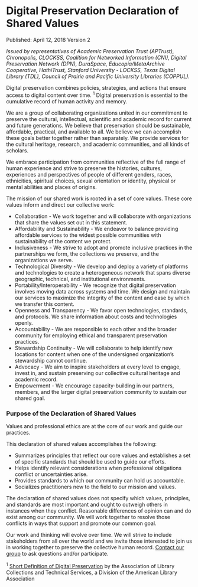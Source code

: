 # Digital Preservation Declaration of Shared Values

Published: April 12, 2018
Version 2

*Issued by representatives of Academic Preservation Trust (APTrust), Chronopolis, CLOCKSS, Coalition for Networked Information (CNI), Digital Preservation Network (DPN), DuraSpace, Educopia/MetaArchive Cooperative, HathiTrust, Stanford University - LOCKSS, Texas Digital Library (TDL), Council of Prairie and Pacific University Libraries (COPPUL).*

Digital preservation combines policies, strategies, and actions that ensure access to digital content over time. <sup>1</sup> Digital preservation is essential to the cumulative record of human activity and memory. 

We are a group of collaborating organizations united in our commitment to preserve the cultural, intellectual, scientific and academic record for current and future generations. We believe that preservation should be sustainable, affordable, practical, and available to all. We believe we can accomplish these goals better together rather than separately. We provide services for the cultural heritage, research, and academic communities, and all kinds of scholars. 

We embrace participation from communities reflective of the full range of human experience and strive to preserve the histories, cultures, experiences and perspectives of people of different genders, races, ethnicities, spiritual choices, sexual orientation or identity, physical or mental abilities and places of origins. 

The mission of our shared work is rooted in a set of core values. These core values inform and  direct our collective work:

* Collaboration - We work together and will collaborate with organizations that share the values set out in this statement.
* Affordability and Sustainability - We endeavor to balance providing affordable services to the widest possible communities with sustainability of the content we protect.
* Inclusiveness - We strive to adopt and promote inclusive practices in the partnerships we form, the collections we preserve, and the organizations we serve.
* Technological Diversity - We develop and deploy a variety of platforms and technologies to create a  heterogeneous network that spans diverse geographic, technical, and institutional environments.
* Portability/Interoperability - We recognize that digital preservation involves moving data across systems and time. We design and maintain our services to maximize the integrity of the content and ease by which we transfer this content. 
* Openness and Transparency - We favor open technologies, standards, and protocols. We share information about costs and technologies openly.
* Accountability - We are responsible to each other and the broader community for employing ethical and transparent preservation practices. 
* Stewardship Continuity - We will collaborate to help identify new locations for content when one of the undersigned organization’s stewardship cannot continue. 
* Advocacy - We aim to inspire stakeholders at every level to engage, invest in, and sustain preserving our collective cultural heritage and academic record. 
* Empowerment - We encourage capacity-building in our partners, members, and the larger digital preservation community to sustain our shared goal.

### Purpose of the Declaration of Shared Values
Values and professional ethics are at the core of our work and guide our practices. 

This declaration of shared values accomplishes the following:

* Summarizes principles that reflect our core values and establishes a set of specific standards that should be used to guide our efforts.
* Helps identify relevant considerations when professional obligations conflict or uncertainties arise. 
* Provides standards to which our community can hold us accountable. 
* Socializes practitioners new to the field to our mission and values.

The declaration of shared values does not specify which values, principles, and standards are most important and ought to outweigh others in instances when they conflict. Reasonable differences of opinion can and do exist among our community. We will work together to resolve those conflicts in ways that support and promote our common goal.

Our work and thinking will evolve over time. We will strive to include stakeholders from all over the world and we invite those interested to join us in working together to preserve the collective human record. [Contact our group](mailto:comdigpres@googlegroups.com) to ask questions and/or participate. 

<sup>1</sup> [Short Definition of Digital Preservation](http://www.ala.org/alcts/resources/preserv/defdigpres0408) by the Association of Library Collections and Technical Services, a Division of the American Library Association